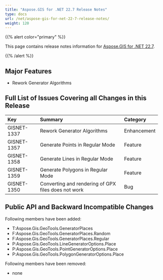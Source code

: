 ```yaml
---
title: "Aspose.GIS for .NET 22.7 Release Notes"
type: docs
url: /net/aspose-gis-for-net-22-7-release-notes/
weight: 120
---
```


{{% alert color="primary" %}} 

This page contains release notes information for [Aspose.GIS for .NET 22.7](https://www.nuget.org/packages/Aspose.GIS/22.7.0).

{{% /alert %}} 
## **Major Features**
- Rework Generator Algorithms
## **Full List of Issues Covering all Changes in this Release**

|**Key**|**Summary**|**Category**|
| :- | :- | :- |
|GISNET-1337|Rework Generator Algorithms|Enhancement|
|GISNET-1357|Generate Points in Regular Mode|Feature|
|GISNET-1358|Generate Lines in Regular Mode|Feature|
|GISNET-1359|Generate Polygons in Regular Mode|Feature|
|GISNET-1350|Converting and rendering of GPX files does not work|Bug|
## **Public API and Backward Incompatible Changes**
Following members have been added:

- T:Aspose.Gis.GeoTools.GeneratorPlaces
- F:Aspose.Gis.GeoTools.GeneratorPlaces.Random
- F:Aspose.Gis.GeoTools.GeneratorPlaces.Regular
- P:Aspose.Gis.GeoTools.LineGeneratorOptions.Place
- P:Aspose.Gis.GeoTools.PointGeneratorOptions.Place
- P:Aspose.Gis.GeoTools.PolygonGeneratorOptions.Place

Following members have been removed:

- none